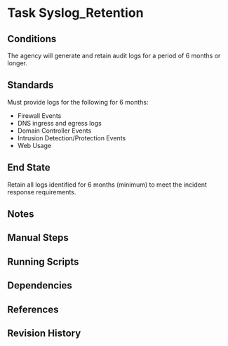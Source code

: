 # Task Syslog_Retention  


## Conditions  
The agency will generate and retain audit logs for a period of 6 months or longer.  


## Standards  
Must provide logs for the following for 6 months:  
* Firewall Events  
* DNS ingress and egress logs  
* Domain Controller Events  
* Intrusion Detection/Protection Events  
* Web Usage  


## End State  
Retain all logs identified for 6 months (minimum) to meet the incident response requirements.  


## Notes  


## Manual Steps  


## Running Scripts  


## Dependencies  


## References  


## Revision History  
